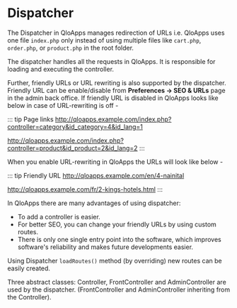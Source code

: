 # Dispatcher

The Dispatcher in QloApps manages redirection of URLs i.e. QloApps uses one file `index.php` only instead of using multiple files like `cart.php`, `order.php`, or `product.php` in the root folder.

The dispatcher handles all the requests in QloApps. It is responsible for loading and executing the controller. 

Further, friendly URLs or URL rewriting is also supported by the dispatcher.<br>
Friendly URL can be enable/disable from **Preferences -> SEO & URLs** page in the admin back office.
If friendly URL is disabled in QloApps looks like below in case of URL-rewriting is off -

::: tip Page links
http://qloapps.example.com/index.php?controller=category&id_category=4&id_lang=1

http://qloapps.example.com/index.php?controller=product&id_product=2&id_lang=2
:::

When you enable URL-rewriting in QloApps the URLs will look like below -

::: tip Friendly URL
http://qloapps.example.com/en/4-nainital

http://qloapps.example.com/fr/2-kings-hotels.html
:::


In QloApps there are many advantages of using dispatcher:

- To add a controller is easier.
- For better SEO, you can change your friendly URLs by using custom routes.
- There is only one single entry point into the software, which improves software's reliability and makes future developments easier.


Using Dispatcher `loadRoutes()` method (by overriding) new routes can be easily created.


Three abstract classes: Controller, FrontController and AdminController are used by the dispatcher. (FrontController and AdminController inheriting from the Controller).
